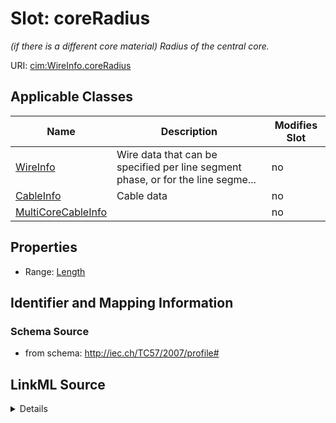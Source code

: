 # Slot: coreRadius


_(if there is a different core material) Radius of the central core._



URI: [cim:WireInfo.coreRadius](http://iec.ch/TC57/CIM-generic#WireInfo.coreRadius)



<!-- no inheritance hierarchy -->




## Applicable Classes

| Name | Description | Modifies Slot |
| --- | --- | --- |
[WireInfo](WireInfo.md) | Wire data that can be specified per line segment phase, or for the line segme... |  no  |
[CableInfo](CableInfo.md) | Cable data |  no  |
[MultiCoreCableInfo](MultiCoreCableInfo.md) |  |  no  |







## Properties

* Range: [Length](Length.md)





## Identifier and Mapping Information







### Schema Source


* from schema: http://iec.ch/TC57/2007/profile#




## LinkML Source

<details>
```yaml
name: coreRadius
description: (if there is a different core material) Radius of the central core.
from_schema: http://iec.ch/TC57/2007/profile#
slot_uri: cim:WireInfo.coreRadius
alias: coreRadius
owner: WireInfo
domain_of:
- WireInfo
range: Length
minimum_cardinality: 0
maximum_cardinality: 1

```
</details>